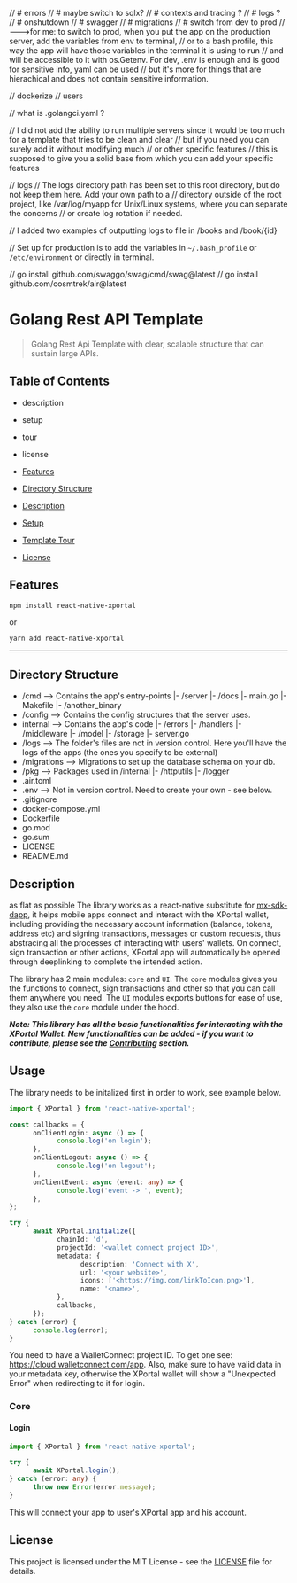 // # errors 
// # maybe switch to sqlx?
// # contexts and tracing ?
// # logs ?
// # onshutdown
// # swagger
// # migrations
// # switch from dev to prod
// --->for me: to switch to prod, when you put the app on the production server, add the variables from env to terminal,
// or to a bash profile, this way the app will have those variables in the terminal it is using to run
// and will be accessible to it with os.Getenv. For dev, .env is enough and is good for sensitive info, yaml can be used
// but it's more for things that are hierachical and does not contain sensitive information.

// dockerize
// users

// what is .golangci.yaml ?

// I did not add the ability to run multiple servers since it would be too much for a template that tries to be clean and clear
// but if you need you can surely add it without modifying much
// or other specific features
// this is supposed to give you a solid base from which you can add your specific features

// logs
// The logs directory path has been set to this root directory, but do not keep them here. Add your own path to a
// directory outside of the root project, like /var/log/myapp for Unix/Linux systems, where you can separate the concerns
// or create log rotation if needed.

// I added two examples of outputting logs to file in /books and /book/{id}

// Set up for production is to add the variables in `~/.bash_profile` or `/etc/environment` or directly in terminal.

// go install github.com/swaggo/swag/cmd/swag@latest
// go install github.com/cosmtrek/air@latest


# Golang Rest API Template
> Golang Rest Api Template with clear, scalable structure that can sustain large APIs.

## Table of Contents

- description
- setup
- tour
- license

- [Features](#Features)
- [Directory Structure](#Directory-Structure)
- [Description](#Description)
- [Setup](#Setup)
- [Template Tour](#Tempalte-Tour)
- [License](#license)

## Features

```bash
npm install react-native-xportal
```
or 
```bash
yarn add react-native-xportal
```

---

## Directory Structure
- /cmd --> Contains the app's entry-points 
  |- /server
     |- /docs
     |- main.go
     |- Makefile
  |- /another_binary
- /config --> Contains the config structures that the server uses.
- internal --> Contains the app's code
   |- /errors
   |- /handlers
   |- /middleware
   |- /model
   |- /storage
   |- server.go
- /logs --> The folder's files are not in version control. Here you'll have the logs of the apps (the ones you specify to be external)
- /migrations --> Migrations to set up the database schema on your db.
- /pkg --> Packages used in /internal
   |- /httputils
   |- /logger
- .air.toml
- .env --> Not in version control. Need to create your own - see below.
- .gitignore
- docker-compose.yml
- Dockerfile
- go.mod
- go.sum
- LICENSE
- README.md


## Description

as flat as possible
The library works as a react-native substitute for [mx-sdk-dapp](https://github.com/multiversx/mx-sdk-dapp/tree/main), it helps mobile apps connect and interact with the XPortal wallet, including providing the necessary account information (balance, tokens, address etc) and signing transactions, messages or custom requests, thus abstracing all the processes of interacting with users' wallets. On connect, sign transaction or other actions, XPortal app will automatically be opened through deeplinking to complete the intended action. 

The library has 2 main modules: `core` and `UI`. The `core` modules gives you the functions to connect, sign transactions and other so that you can call them anywhere you need. The `UI` modules exports buttons for ease of use, they also use the `core` module under the hood.

***Note: This library has all the basic functionalities for interacting with the XPortal Wallet. New functionalities can be added - if you want to contribute, please see the [Contributing](#contributing) section.***

## Usage
The library needs to be initalized first in order to work, see example below.
```typescript
import { XPortal } from 'react-native-xportal';

const callbacks = {
      onClientLogin: async () => {
            console.log('on login');
      },
      onClientLogout: async () => {
            console.log('on logout');
      },
      onClientEvent: async (event: any) => {
            console.log('event -> ', event);
      },
};

try {
      await XPortal.initialize({
            chainId: 'd',
            projectId: '<wallet connect project ID>',
            metadata: {
                  description: 'Connect with X',
                  url: '<your website>',
                  icons: ['<https://img.com/linkToIcon.png>'],
                  name: '<name>',
            },
            callbacks,
      });
} catch (error) {
      console.log(error);
}
```
You need to  have a WalletConnect project ID. To get one see: https://cloud.walletconnect.com/app. Also, make sure to have valid data in your metadata key, otherwise the XPortal wallet will show a "Unexpected Error" when redirecting to it for login.

### Core
#### Login
```typescript
import { XPortal } from 'react-native-xportal';

try {
      await XPortal.login();
} catch (error: any) {
      throw new Error(error.message);
}
```
This will connect your app to user's XPortal app and his account.

## License

This project is licensed under the MIT License - see the [LICENSE](./LICENSE) file for details.

